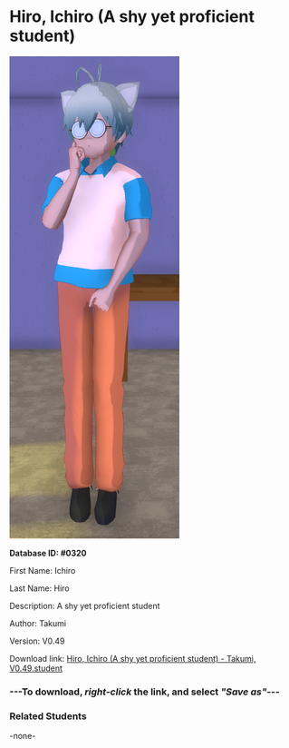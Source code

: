 # Hiro, Ichiro (A shy yet proficient student)

<img src="../../Files/Images/Hiro, Ichiro (A shy yet proficient student).png" title="Hiro, Ichiro (A shy yet proficient student) - Takumi, V0.49">

**Database ID: #0320**

First Name: Ichiro

Last Name: Hiro

Description: A shy yet proficient student

Author: Takumi

Version: V0.49

Download link: <a href="https://raw.githubusercontent.com/Arbiter1223/Daigaku-Gurashi-Custom-Students/master/Files/Student%20Files/Hiro%2C%20Ichiro%20(A%20shy%20yet%20proficient%20student)%20-%20Takumi%2C%20V0.49.student">Hiro, Ichiro (A shy yet proficient student) - Takumi, V0.49.student</a>

### ---**To download, _right-click_ the link, and select _"Save as"_**---

### Related Students

-none-
